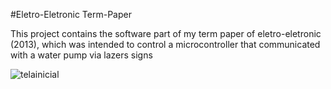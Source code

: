 #Eletro-Eletronic Term-Paper

This project contains the software part of my term paper of eletro-eletronic (2013), 
which was intended to control a microcontroller that communicated with a water pump via lazers signs

![telainicial](https://cloud.githubusercontent.com/assets/18742489/18970722/c9af64a0-8668-11e6-9dc1-e730795615c7.png)
